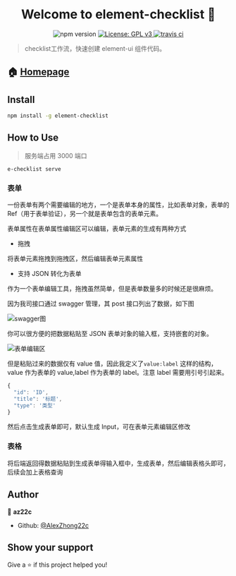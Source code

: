 <h1 align="center">Welcome to element-checklist 👋</h1>
<p align="center">
  <img alt="npm version" src="https://img.shields.io/badge/version-0.0.1-blue.svg?cacheSeconds=2592000" />
   <a href="https://github.com/AlexZhong22c/element-checklist/blob/master/LICENSE">
    <img alt="License: GPL v3" src="https://img.shields.io/badge/License-AGPL%20v3-blue.svg" target="_blank" />
  </a>
  <a href='https://travis-ci.org/AlexZhong22c/element-checklist' target="_blank" alt='travis ci'>
  <img alt='travis ci' src='https://travis-ci.org/AlexZhong22c/element-checklist.svg?branch=preview'>
  </a>
</p>

> checklist工作流，快速创建 element-ui 组件代码。

## 🏠 [Homepage](https://AlexZhong22c.github.io/element-checklist/)

## Install

```sh
npm install -g element-checklist
```

## How to Use

> 服务端占用 3000 端口

`e-checklist serve`

### 表单

一份表单有两个需要编辑的地方，一个是表单本身的属性，比如表单对象，表单的 Ref（用于表单验证），另一个就是表单包含的表单元素。

表单属性在表单属性编辑区可以编辑，表单元素的生成有两种方式

- 拖拽

将表单元素拖拽到拖拽区，然后编辑表单元素属性

- 支持 JSON 转化为表单

作为一个表单编辑工具，拖拽虽然简单，但是表单数量多的时候还是很麻烦。

因为我司接口通过 swagger 管理，其 post 接口列出了数据，如下图

![swagger图](https://wpimg.wallstcn.com/98883408-e3aa-43ef-9ab8-ea9ea15d4947.png)

你可以很方便的把数据粘贴至 JSON 表单对象的输入框，支持嵌套的对象。

![表单编辑区](https://wpimg.wallstcn.com/80a00d25-c157-42f6-a4b4-3e9366dff194.png)

但是粘贴过来的数据仅有 value 值，因此我定义了`value:label` 这样的结构，value 作为表单的 value,label 作为表单的 label。注意 label 需要用引号引起来。

```js
{
  "id": 'ID',
  "title": '标题',
  "type": '类型'
}
```

然后点击生成表单即可，默认生成 Input，可在表单元素编辑区修改

### 表格

将后端返回得数据粘贴到生成表单得输入框中，生成表单，然后编辑表格头即可，后续会加上表格查询

## Author

👤 **az22c**

- Github: [@AlexZhong22c](https://github.com/AlexZhong22c)

## Show your support

Give a ⭐️ if this project helped you!
